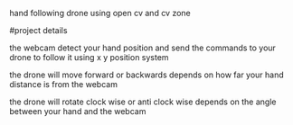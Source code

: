 hand following drone using open cv and cv zone 

#project details

the webcam detect your hand position and send the commands to your drone to follow it using x y position system 

the drone will move forward or backwards depends on how far your hand distance is from the webcam 

the drone will rotate clock wise or anti clock wise depends on the angle between your hand and the webcam 
